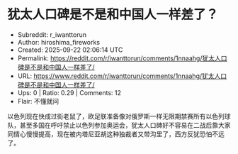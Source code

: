 # 犹太人口碑是不是和中国人一样差了？

- Subreddit: r_iwanttorun
- Author: hiroshima_fireworks
- Created: 2025-09-22 02:06:14 UTC
- Permalink: https://reddit.com/r/iwanttorun/comments/1nnaahg/犹太人口碑是不是和中国人一样差了/
- URL: https://www.reddit.com/r/iwanttorun/comments/1nnaahg/犹太人口碑是不是和中国人一样差了/
- Ups: 0 | Ratio: 0.29 | Comments: 12
- Flair: 不懂就问


以色列现在快成过街老鼠了，欧足联准备像对俄罗斯一样无限期禁赛所有以色列球队，甚至多国在呼吁禁止以色列参加奥运会，犹太人口碑好不容易在二战后靠大家同情心慢慢提高，现在被内塔尼亚胡这种独裁者又带沟里了，西方反犹恐怕不远了。

